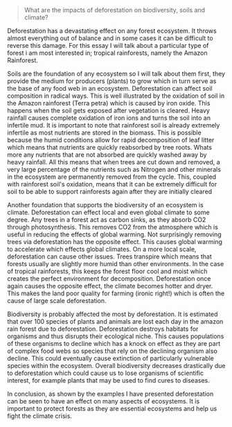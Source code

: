 >What are the impacts of deforestation on biodiversity, soils and climate?

Deforestation has a devastating effect on any forest ecosystem. It throws almost everything out of balance and in some cases it can be difficult to reverse this damage. For this essay I will talk about a particular type of forest i am most interested in; tropical rainforests, namely the Amazon Rainforest.

Soils are the foundation of any ecosystem so I will talk about them first, they provide the medium for producers (plants) to grow which in turn serve as the base of any food web in an ecosystem. Deforestation can affect soil composition in radical ways. This is well illustrated by the oxidation of soil in the Amazon rainforest (Terra petra) which is caused by iron oxide. This happens when the soil gets exposed after vegetation is cleared. Heavy rainfall causes complete oxidation of iron ions and turns the soil into an infertile mud. It is important to note that rainforest soil is already extremely infertile as most nutrients are stored in the biomass. This is possible because the humid conditions allow for rapid decomposition of leaf litter which means that nutrients are quickly reabsorbed by tree roots. Whats more any nutrients that are not absorbed are quickly washed away by heavy rainfall. All this means that when trees are cut down and removed, a very large percentage of the nutrients such as Nitrogen and other minerals in the ecosystem are permanently removed from the cycle. This, coupled with rainforest soil's oxidation, means that it can be extremely difficult for soil to be able to support rainforests again after they are initially cleared

Another foundation that supports the biodiversity of an ecosystem is climate. Deforestation can effect local and even global climate to some degree. Any trees in a forest act as carbon sinks, as they absorb CO2 through photosynthesis. This removes CO2 from the atmosphere which is useful in reducing the effects of global warming. Not surprisingly removing trees via deforestation has the opposite effect. This causes global warming to accelerate which effects global climates. On a more local scale, deforestation can cause other issues. Trees transpire which means that forests usually are slightly more humid than other environments. In the case of tropical rainforests, this keeps the forest floor cool and moist which creates the perfect environment for decomposition. Deforestation once again causes the opposite effect, the climate becomes hotter and dryer. This makes the land poor quality for farming (ironic right!) which is often the cause of large scale deforestation.

Biodiversity is probably affected the most by deforestation. It is estimated that over 100 species of plants and animals are lost each day in the amazon rain forest due to deforestation. Deforestation destroys habitats for organisms and thus disrupts their ecological niche. This causes populations of these organisms to decline which has a knock on effect as they are part of complex food webs so species that rely on the declining organism also decline. This could eventually cause extinction of particularly vulnerable species within the ecosystem. Overall biodiversity decreases drastically due to deforestation which could cause us to lose organisms of scientific interest, for example plants that may be used to find cures to diseases.

In conclusion, as shown by the examples I have presented deforestation can be seen to have an effect on many aspects of ecosystems. It is important to protect forests as they are essential ecosystems and help us fight the climate crisis.